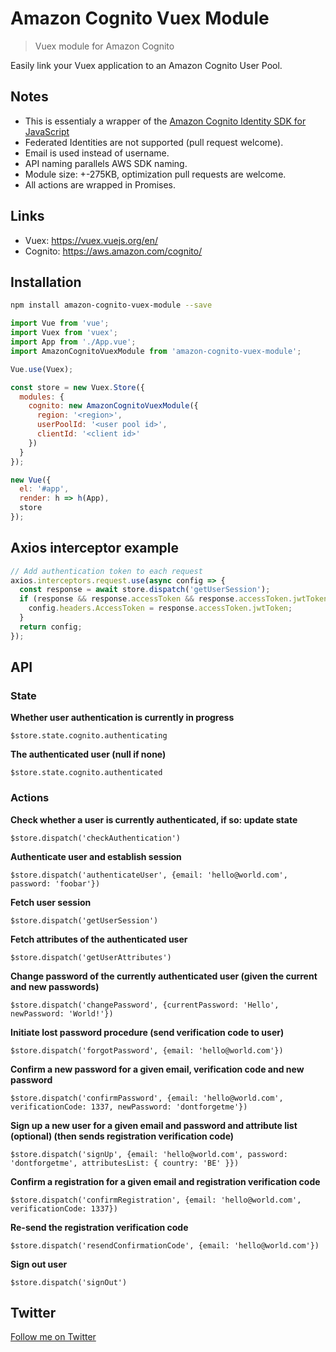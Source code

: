 # Amazon Cognito Vuex Module

> Vuex module for Amazon Cognito

Easily link your Vuex application to an Amazon Cognito User Pool.

## Notes

* This is essentialy a wrapper of the [Amazon Cognito Identity SDK for JavaScript](https://github.com/aws/aws-amplify/tree/master/packages/amazon-cognito-identity-js)
* Federated Identities are not supported (pull request welcome).
* Email is used instead of username.
* API naming parallels AWS SDK naming.
* Module size: +-275KB, optimization pull requests are welcome.
* All actions are wrapped in Promises.

## Links

* Vuex: https://vuex.vuejs.org/en/
* Cognito: https://aws.amazon.com/cognito/

## Installation

```bash
npm install amazon-cognito-vuex-module --save
```

```javascript
import Vue from 'vue';
import Vuex from 'vuex';
import App from './App.vue';
import AmazonCognitoVuexModule from 'amazon-cognito-vuex-module';

Vue.use(Vuex);

const store = new Vuex.Store({
  modules: {
    cognito: new AmazonCognitoVuexModule({
      region: '<region>',
      userPoolId: '<user pool id>',
      clientId: '<client id>'
    })
  }
});

new Vue({
  el: '#app',
  render: h => h(App),
  store
});
```

## Axios interceptor example

```javascript
// Add authentication token to each request
axios.interceptors.request.use(async config => {
  const response = await store.dispatch('getUserSession');
  if (response && response.accessToken && response.accessToken.jwtToken) {
    config.headers.AccessToken = response.accessToken.jwtToken;
  }
  return config;
});
```

## API

### State

**Whether user authentication is currently in progress**

`$store.state.cognito.authenticating`

**The authenticated user (null if none)**

`$store.state.cognito.authenticated`

### Actions

**Check whether a user is currently authenticated, if so: update state**

`$store.dispatch('checkAuthentication')`

**Authenticate user and establish session**

`$store.dispatch('authenticateUser', {email: 'hello@world.com', password: 'foobar'})`

**Fetch user session**

`$store.dispatch('getUserSession')`

**Fetch attributes of the authenticated user**

`$store.dispatch('getUserAttributes')`

**Change password of the currently authenticated user (given the current and new passwords)**

`$store.dispatch('changePassword', {currentPassword: 'Hello', newPassword: 'World!'})`

**Initiate lost password procedure (send verification code to user)**

`$store.dispatch('forgotPassword', {email: 'hello@world.com'})`

**Confirm a new password for a given email, verification code and new password**

`$store.dispatch('confirmPassword', {email: 'hello@world.com', verificationCode: 1337, newPassword: 'dontforgetme'})`

**Sign up a new user for a given email and password and attribute list (optional) (then sends registration verification code)**

`$store.dispatch('signUp', {email: 'hello@world.com', password: 'dontforgetme', attributesList: { country: 'BE' }})`

**Confirm a registration for a given email and registration verification code**

`$store.dispatch('confirmRegistration', {email: 'hello@world.com', verificationCode: 1337})`

**Re-send the registration verification code**

`$store.dispatch('resendConfirmationCode', {email: 'hello@world.com'})`

**Sign out user**

`$store.dispatch('signOut')`

## Twitter

[Follow me on Twitter](https://twitter.com/KrolsBjorn)
